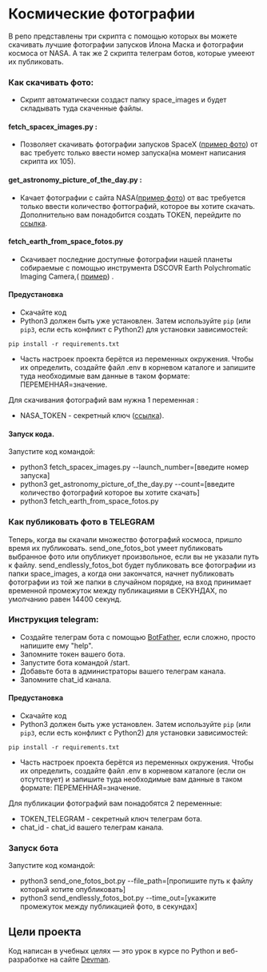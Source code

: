# Космические фотографии

В репо представлены три скрипта с помощью которых вы можете скачивать лучшие фотографии запусков Илона Маска и
фотографии космоса от NASA.
А так же 2 скрипта телеграм ботов, которые умееют их публиковать.

### Как скачивать фото:

- Скрипт автоматически создаст папку
  space_images и будет складывать туда скаченные файлы.

#### fetch_spacex_images.py :

- Позволяет скачивать фотографии запусков SpaceX
  ([пример фото](https://live.staticflickr.com/65535/50291453997_aa715950e7_o.jpg))
  от вас требуетс только ввести номер запуска(на момент написания скрипта их 105).

#### get_astronomy_picture_of_the_day.py :

- Качает фотографии с сайта NASA([пример фото](https://apod.nasa.gov/apod/astropix.html))
  от вас требуется только ввести количество фоттографий, которое вы хотите скачать.
  Дополнительно вам понадобится создать TOKEN, перейдите по [ссылка](https://api.nasa.gov/#apod).

#### fetch_earth_from_space_fotos.py

- Скачивает последние доступные фотографии нашей планеты собираемые с помощью
  инструмента DSCOVR Earth Polychromatic
  Imaging
  Camera,( [пример](https://api.nasa.gov/EPIC/archive/natural/2019/05/30/png/epic_1b_20190530011359.png?api_key=DEMO_KEY))
  .

#### Предустановка

- Скачайте код
- Python3 должен быть уже установлен.
  Затем используйте `pip` (или `pip3`, если есть конфликт с Python2) для установки зависимостей:

```
pip install -r requirements.txt
```

- Часть настроек проекта берётся из переменных окружения.
  Чтобы их определить, создайте файл .env в корневом каталоге и запишите туда необходимые
  вам данные в таком формате: ПЕРЕМЕННАЯ=значение.

Для скачивания фотографий вам нужна 1 переменная :

- NASA_TOKEN - секретный ключ ([ссылка](https://api.nasa.gov/#apod)).

#### Запуск кода.

Запустите код командой:

- python3 fetch_spacex_images.py --launch_number=[введите номер запуска]
- python3 get_astronomy_picture_of_the_day.py --count=[введите количество фотографий которое вы хотите скачать]
- python3 fetch_earth_from_space_fotos.py

### Как публиковать фото в TELEGRAM

Теперь, когда вы скачали множество фотографий космоса,
пришло время их публиковать. send_one_fotos_bot умеет публиковать выбранное фото или опубликует произвольное, если вы не
указали путь к файлу. send_endlessly_fotos_bot будет публиковать все фотографии из папки space_images, а когда они
закончатся, начнет публиковать фотографии из той же папки в случайном порядке, на вход принимает временной промежуток
между публикациями в СЕКУНДАХ, по умолчанию равен 14400 секунд.

### Инструкция telegram:

- Создайте телеграм бота с помощью [BotFather](https://telegram.me/BotFather), если сложно, просто напишите ему "help".
- Запомните токен вашего бота.
- Запустите бота командой /start.
- Добавьте бота в администраторы вашего телеграм канала.
- Запомните chat_id канала.

#### Предустановка

- Скачайте код
- Python3 должен быть уже установлен.
  Затем используйте `pip` (или `pip3`, если есть конфликт с Python2) для установки зависимостей:

```
pip install -r requirements.txt
```

- Часть настроек проекта берётся из переменных окружения.
  Чтобы их определить, создайте файл .env в корневом каталоге (если он отсутствует) и запишите туда необходимые
  вам данные в таком формате: ПЕРЕМЕННАЯ=значение.

Для публикации фотографий вам понадобятся 2 переменные:

- TOKEN_TELEGRAM - секретный ключ телеграм бота.
- chat_id - chat_id вашего телеграм канала.

### Запуск бота

Запустите код командой:

- python3 send_one_fotos_bot.py --file_path=[пропишите путь к файлу который хотите опубликовать]
- python3 send_endlessly_fotos_bot.py --time_out=[укажите промежуток между публикацией фото, в секундах]

## Цели проекта

Код написан в учебных целях — это урок в курсе по Python и веб-разработке на сайте [Devman](https://dvmn.org).

